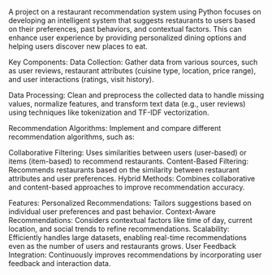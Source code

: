 A project on a restaurant recommendation system using Python focuses on developing an intelligent system that suggests restaurants to users based on their preferences, past behaviors, and contextual factors. This can enhance user experience by providing personalized dining options and helping users discover new places to eat.

Key Components:
Data Collection: Gather data from various sources, such as user reviews, restaurant attributes (cuisine type, location, price range), and user interactions (ratings, visit history).

Data Processing: Clean and preprocess the collected data to handle missing values, normalize features, and transform text data (e.g., user reviews) using techniques like tokenization and TF-IDF vectorization.

Recommendation Algorithms: Implement and compare different recommendation algorithms, such as:

Collaborative Filtering: Uses similarities between users (user-based) or items (item-based) to recommend restaurants.
Content-Based Filtering: Recommends restaurants based on the similarity between restaurant attributes and user preferences.
Hybrid Methods: Combines collaborative and content-based approaches to improve recommendation accuracy.

Features:
Personalized Recommendations: Tailors suggestions based on individual user preferences and past behavior.
Context-Aware Recommendations: Considers contextual factors like time of day, current location, and social trends to refine recommendations.
Scalability: Efficiently handles large datasets, enabling real-time recommendations even as the number of users and restaurants grows.
User Feedback Integration: Continuously improves recommendations by incorporating user feedback and interaction data.
